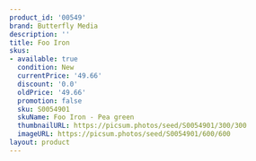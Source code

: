 ```yaml
---
product_id: '00549'
brand: Butterfly Media
description: ''
title: Foo Iron
skus:
- available: true
  condition: New
  currentPrice: '49.66'
  discount: '0.0'
  oldPrice: '49.66'
  promotion: false
  sku: S0054901
  skuName: Foo Iron - Pea green
  thumbnailURL: https://picsum.photos/seed/S0054901/300/300
  imageURL: https://picsum.photos/seed/S0054901/600/600
layout: product
---
```

